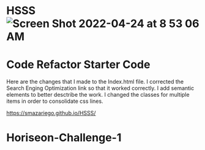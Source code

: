 # HSSS![Screen Shot 2022-04-24 at 8 53 06 AM](https://user-images.githubusercontent.com/102334091/164977764-8dc1068f-ca0a-48c3-80d5-7e3a46b1a031.png)


# Code Refactor Starter Code
Here are the changes that I made to the Index.html file.
I corrected the Search Enging Optimization link so that it worked correctly.
I add semantic elements to better desctribe the work. 
I changed the classes for multiple items in order to consolidate css lines.




https://smazariego.github.io/HSSS/
# Horiseon-Challenge-1

